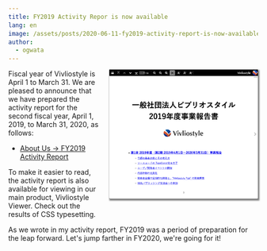 ```yaml
---
title: FY2019 Activity Repor is now available
lang: en
image: /assets/posts/2020-06-11-fy2019-activity-report-is-now-available/fy2019-activity-report.png
author:
  - ogwata
---
```

<div style="float: right; margin: 0 0 1em 1em;"><a href="https://github.com/sponsors/vivliostyle"><img src="/assets/posts/2020-06-11-fy2019-activity-report-is-now-available/fy2019-activity-report.png" alt="FY2019 Activity Report" style="width: 300px; box-shadow: 1px 2px 2.5px 1.5px grey;" /></a></div>

Fiscal year of Vivliostyle is April 1 to March 31. We are pleased to announce that we have prepared the activity report for the second fiscal year, April 1, 2019, to March 31, 2020, as follows:

- [About Us -> FY2019 Activity Report](https://vivliostyle.org/about-us/#FY2019%20Activity%20Report)

To make it easier to read, the activity report is also available for viewing in our main product, Vivliostyle Viewer. Check out the results of CSS typesetting.

As we wrote in my activity report, FY2019 was a period of preparation for the leap forward. Let's jump farther in FY2020, we're going for it!

